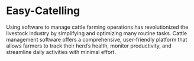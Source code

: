 # Easy-Catelling
Using software to manage cattle farming operations has revolutionized the livestock industry by simplifying and optimizing many routine tasks. Cattle management software offers a comprehensive, user-friendly platform that allows farmers to track their herd’s health, monitor productivity, and streamline daily activities with minimal effort.
